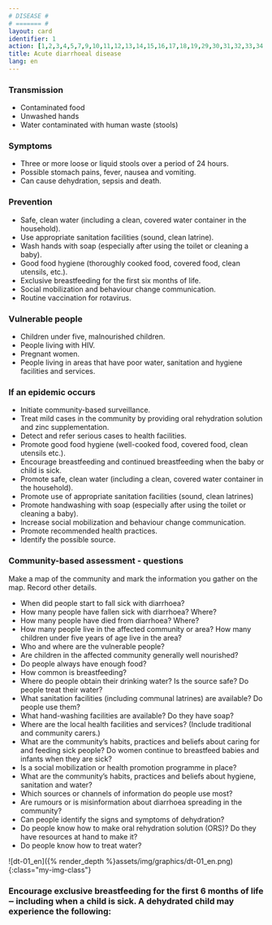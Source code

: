 ```yaml
---
# DISEASE #
# ======= #
layout: card
identifier: 1
action: [1,2,3,4,5,7,9,10,11,12,13,14,15,16,17,18,19,29,30,31,32,33,34,39,43]
title: Acute diarrhoeal disease
lang: en
---
```


### Transmission

- Contaminated food
- Unwashed hands
- Water contaminated with human waste (stools)

### Symptoms

- Three or more loose or liquid stools over a period of 24 hours.
- Possible stomach pains, fever, nausea and vomiting.
- Can cause dehydration, sepsis and death.

### Prevention

- Safe, clean water (including a clean, covered water container in the household).
- Use appropriate sanitation facilities (sound, clean latrine).
- Wash hands with soap (especially after using the toilet or cleaning a baby).
- Good food hygiene (thoroughly cooked food, covered food, clean utensils, etc.).
- Exclusive breastfeeding for the first six months of life.
- Social mobilization and behaviour change communication.
- Routine vaccination for rotavirus.

### Vulnerable people

- Children under five, malnourished children.
- People living with HIV.
- Pregnant women.
- People living in areas that have poor water, sanitation and hygiene facilities and services.

### If an epidemic occurs

- Initiate community-based surveillance.
- Treat mild cases in the community by providing oral rehydration solution and zinc supplementation.
- Detect and refer serious cases to health facilities.
- Promote good food hygiene (well-cooked food, covered food, clean utensils etc.).
- Encourage breastfeeding and continued breastfeeding when the baby or child is sick.
- Promote safe, clean water (including a clean, covered water container in the household).
- Promote use of appropriate sanitation facilities (sound, clean latrines)
- Promote handwashing with soap (especially after using the toilet or cleaning a baby).
- Increase social mobilization and behaviour change communication.
- Promote recommended health practices.
- Identify the possible source.

### Community-based assessment - questions

Make a map of the community and mark the information you gather on the map. Record other details.
- When did people start to fall sick with diarrhoea?
- How many people have fallen sick with diarrhoea? Where?
- How many people have died from diarrhoea? Where?
- How many people live in the affected community or area? How many children under five years of age live in the area? 
- Who and where are the vulnerable people?
- Are children in the affected community generally well nourished?
- Do people always have enough food?
- How common is breastfeeding?
- Where do people obtain their drinking water? Is the source safe? Do people treat their water?
-	What sanitation facilities (including communal latrines) are available? Do people use them?
-	What hand-washing facilities are available? Do they have soap?
- Where are the local health facilities and services? (Include traditional and community carers.)
- What are the community’s habits, practices and beliefs about caring for and feeding sick people? Do women continue to breastfeed babies and infants when they are sick?
- Is a social mobilization or health promotion programme in place?
- What are the community’s habits, practices and beliefs about hygiene, sanitation and water?
- Which sources or channels of information do people use most?
- Are rumours or is misinformation about diarrhoea spreading in the community?
-	Can people identify the signs and symptoms of dehydration?
-	Do people know how to make oral rehydration solution (ORS)? Do they have resources at hand to make it?
-	Do people know how to treat water?

![dt-01_en]({% render_depth %}assets/img/graphics/dt-01_en.png){:class="my-img-class"}
### Encourage exclusive breastfeeding for the first 6 months of life ‒ including when a child is sick. A dehydrated child may experience the following:
